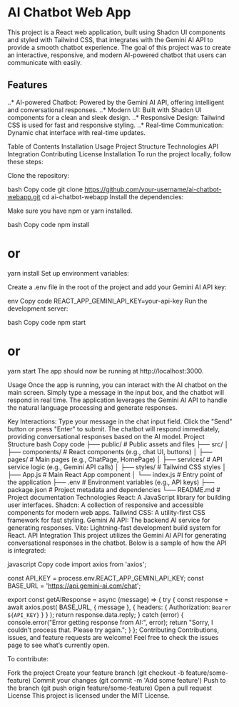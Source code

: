 # AI Chatbot Web App
This project is a React web application, built using Shadcn UI components and styled with Tailwind CSS, that integrates with the Gemini AI API to provide a smooth chatbot experience. The goal of this project was to create an interactive, responsive, and modern AI-powered chatbot that users can communicate with easily.

## Features
..* AI-powered Chatbot: Powered by the Gemini AI API, offering intelligent and conversational responses.
..* Modern UI: Built with Shadcn UI components for a clean and sleek design.
..* Responsive Design: Tailwind CSS is used for fast and responsive styling.
..* Real-time Communication: Dynamic chat interface with real-time updates.

Table of Contents
Installation
Usage
Project Structure
Technologies
API Integration
Contributing
License
Installation
To run the project locally, follow these steps:

Clone the repository:

bash
Copy code
git clone https://github.com/your-username/ai-chatbot-webapp.git
cd ai-chatbot-webapp
Install the dependencies:

Make sure you have npm or yarn installed.

bash
Copy code
npm install
# or
yarn install
Set up environment variables:

Create a .env file in the root of the project and add your Gemini AI API key:

env
Copy code
REACT_APP_GEMINI_API_KEY=your-api-key
Run the development server:

bash
Copy code
npm start
# or
yarn start
The app should now be running at http://localhost:3000.

Usage
Once the app is running, you can interact with the AI chatbot on the main screen. Simply type a message in the input box, and the chatbot will respond in real time. The application leverages the Gemini AI API to handle the natural language processing and generate responses.

Key Interactions:
Type your message in the chat input field.
Click the "Send" button or press "Enter" to submit.
The chatbot will respond immediately, providing conversational responses based on the AI model.
Project Structure
bash
Copy code
├── public/              # Public assets and files
├── src/
│   ├── components/      # React components (e.g., chat UI, buttons)
│   ├── pages/           # Main pages (e.g., ChatPage, HomePage)
│   ├── services/        # API service logic (e.g., Gemini API calls)
│   ├── styles/          # Tailwind CSS styles
│   ├── App.js           # Main React App component
│   └── index.js         # Entry point of the application
├── .env                 # Environment variables (e.g., API keys)
├── package.json         # Project metadata and dependencies
└── README.md            # Project documentation
Technologies
React: A JavaScript library for building user interfaces.
Shadcn: A collection of responsive and accessible components for modern web apps.
Tailwind CSS: A utility-first CSS framework for fast styling.
Gemini AI API: The backend AI service for generating responses.
Vite: Lightning-fast development build system for React.
API Integration
This project utilizes the Gemini AI API for generating conversational responses in the chatbot. Below is a sample of how the API is integrated:

javascript
Copy code
import axios from 'axios';

const API_KEY = process.env.REACT_APP_GEMINI_API_KEY;
const BASE_URL = 'https://api.gemini-ai.com/chat';

export const getAIResponse = async (message) => {
  try {
    const response = await axios.post(
      BASE_URL,
      { message },
      { headers: { Authorization: `Bearer ${API_KEY}` } }
    );
    return response.data.reply;
  } catch (error) {
    console.error("Error getting response from AI:", error);
    return "Sorry, I couldn't process that. Please try again.";
  }
};
Contributing
Contributions, issues, and feature requests are welcome! Feel free to check the issues page to see what’s currently open.

To contribute:

Fork the project
Create your feature branch (git checkout -b feature/some-feature)
Commit your changes (git commit -m 'Add some feature')
Push to the branch (git push origin feature/some-feature)
Open a pull request
License
This project is licensed under the MIT License.
